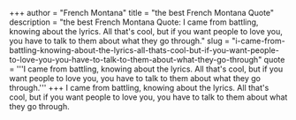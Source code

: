 +++
author = "French Montana"
title = "the best French Montana Quote"
description = "the best French Montana Quote: I came from battling, knowing about the lyrics. All that's cool, but if you want people to love you, you have to talk to them about what they go through."
slug = "i-came-from-battling-knowing-about-the-lyrics-all-thats-cool-but-if-you-want-people-to-love-you-you-have-to-talk-to-them-about-what-they-go-through"
quote = '''I came from battling, knowing about the lyrics. All that's cool, but if you want people to love you, you have to talk to them about what they go through.'''
+++
I came from battling, knowing about the lyrics. All that's cool, but if you want people to love you, you have to talk to them about what they go through.
